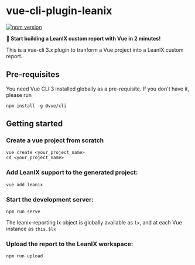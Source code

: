 # vue-cli-plugin-leanix
[![npm version](https://badge.fury.io/js/vue-cli-plugin-leanix.svg)](https://badge.fury.io/js/vue-cli-plugin-leanix)

**:rocket: Start building a LeanIX custom report with Vue in 2 minutes!**

This is a vue-cli 3.x plugin to tranform a Vue project into a LeanIX custom report.

## Pre-requisites

You need Vue CLI 3 installed globally as a pre-requisite. If you don't have it, please run

```
npm install -g @vue/cli
```

## Getting started

### Create a vue project from scratch
```
vue create <your_project_name>
cd <your_project_name>
```

### Add LeanIX support to the generated project:
```
vue add leanix
```

### Start the development server:
```
npm run serve
```

The leanix-reporting lx object is globally available as ```lx```, and at each Vue instance as ```this.$lx```

### Upload the report to the LeanIX workspace:
```
npm run upload
```
